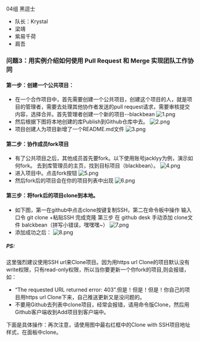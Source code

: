 04组 黑逗士

* 队长：Krystal
* 梁靖
* 紫易千荷
* 肩吾

### 问题3：用实例介绍如何使用 Pull Request 和 Merge 实现团队工作协同
#### 第一步：创建一个公共项目：
* 在一个合作项目中，首先需要创建一个公共项目，创建这个项目的人，就是项目的管理者，需要去处理其他协作者发送的pull request请求，需要审核提交内容，选择合并。首先管理者创建一个新的项目--blackbean
![1.png](http://upload-images.jianshu.io/upload_images/249863-3e96ca878df9b545.png?imageMogr2/auto-orient/strip%7CimageView2/2/w/1240)
* 然后根据下图将本地创建的库Publish到Github仓库中去。 
![2.png](http://upload-images.jianshu.io/upload_images/249863-2d3a409943c94b22.png?imageMogr2/auto-orient/strip%7CimageView2/2/w/1240)
* 项目创建人为项目新增了一个README.md文件
![3.png](http://upload-images.jianshu.io/upload_images/249863-9acf2974d8e57935.png?imageMogr2/auto-orient/strip%7CimageView2/2/w/1240)

#### 第二步：协作成员fork项目
* 有了公共项目之后，其他成员首先要fork。以下使用账号jacklyy为例，演示如何fork。 去到库管理员的主页，找到目标项目（blackbean）。
![4.png](http://upload-images.jianshu.io/upload_images/249863-e7acbdc14e9e48e1.png?imageMogr2/auto-orient/strip%7CimageView2/2/w/1240)
* 进入项目中。点击fork按钮
![5.png](http://upload-images.jianshu.io/upload_images/249863-cb480bebdba84f34.png?imageMogr2/auto-orient/strip%7CimageView2/2/w/1240)
* 然后fork后的项目会在你的项目列表中出现
![6.png](http://upload-images.jianshu.io/upload_images/249863-ae2d4cdddd586c36.png?imageMogr2/auto-orient/strip%7CimageView2/2/w/1240)

#### 第三步：将fork后的项目clone到本地。
* 如下图，第一在github中点击clone按键复制SSH，第二在命令板中操作 输入口令 git clone +粘贴SSH 完成克隆 第三步 在 github desk 手动添加 clone文件 balckbean（拼写小错误，嘿嘿嘿~）
![7.png](http://upload-images.jianshu.io/upload_images/249863-78ffee294e6c40fd.png?imageMogr2/auto-orient/strip%7CimageView2/2/w/1240)
* 添加成功之后：
![8.png](http://upload-images.jianshu.io/upload_images/249863-f800c319ee5235be.png?imageMogr2/auto-orient/strip%7CimageView2/2/w/1240)

##### PS:

这里强烈建议使用SSH url来Clone项目。因为用https url Clone的项目默认没有write权限，只有read-only权限，所以当你要更新一个你fork的项目,则会报错，如： 
* “The requested URL returned error: 403”.但是！但是！但是！你自己的项目用https url Clone下来，自己推送更新又是没问题的。
* 不要用Github去列表中clone项目，经常会报错，请用命令版Clone，然后用Github客户端收到Add项目到客户端中。 

下面是具体操作：再次注意，请使用图中最右红框中的Clone with SSH项目地址样式，在面板中clone。
